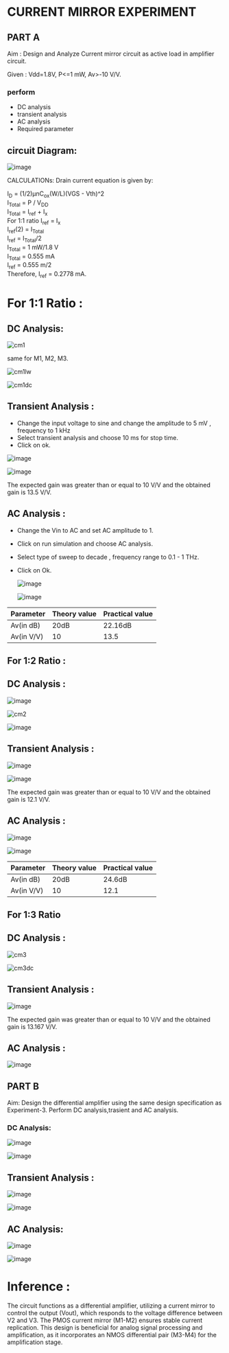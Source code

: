 # **CURRENT MIRROR EXPERIMENT**

## PART A
Aim : Design and Analyze Current mirror circuit as active load in amplifier circuit.

Given :  Vdd=1.8V, P<=1 mW, Av>-10 V/V.

### perform
 - DC analysis 
 - transient analysis
 - AC analysis 
 - Required parameter

## circuit Diagram:

![image](https://github.com/user-attachments/assets/efbf9c25-9402-4c19-b28b-53f7f284ae52)

CALCULATIONs:
Drain current equation is given by:

I<sub>D</sub> = (1/2)μnC<sub>ox</sub>(W/L)(VGS - Vth)^2\
I<sub>Total</sub> = P / V<sub>DD</sub>\
I<sub>Total</sub> = I<sub>ref</sub> + I<sub>x</sub>\
For 1:1 ratio I<sub>ref</sub> = I<sub>x</sub>\
I<sub>ref</sub>(2) = I<sub>Total</sub>\
I<sub>ref</sub> = I<sub>Total</sub>/2\
I<sub>Total</sub> = 1 mW/1.8 V\
I<sub>Total</sub> = 0.555 mA\
I<sub>ref</sub> = 0.555 m/2\
Therefore, I<sub>ref</sub> = 0.2778 mA.

# For 1:1 Ratio :
## DC Analysis:

![cm1](https://github.com/user-attachments/assets/21795a69-cbb8-41b7-ba4a-4f8058ac8931)

same for M1, M2, M3.

![cm1lw](https://github.com/user-attachments/assets/9a1f5414-3757-48da-b3f5-3afbc4f8e7ff)

![cm1dc](https://github.com/user-attachments/assets/99668227-94ab-4cd3-8738-cf082d3a0fbf)

## Transient Analysis :

- Change the input voltage to sine and change the amplitude to 5 mV , frequency to 1 kHz
- Select transient analysis and choose 10 ms for stop time.
- Click on ok.
  
![image](https://github.com/user-attachments/assets/fc1ffcf1-e8e9-44ab-845b-1438e26b4f23)

![image](https://github.com/user-attachments/assets/04c6aa67-3384-458e-9599-65a3038892a1)

The expected gain was greater than or equal to 10 V/V and the obtained gain is 13.5 V/V.

## AC Analysis :

- Change the Vin to AC and set AC amplitude to 1.
- Click on run simulation and choose AC analysis.
- Select type of sweep to decade , frequency range to 0.1 - 1 THz.
- Click on Ok.

  ![image](https://github.com/user-attachments/assets/6fc8a12b-7283-4764-ab6c-aeae89325547)

  ![image](https://github.com/user-attachments/assets/6ebe2fad-ec48-40af-a9a3-639c6eabe391)

|Parameter      |Theory value  | Practical value |
|---------------|--------------|-----------------|
|Av(in dB)      | 20dB         | 22.16dB         |
|Av(in V/V)     | 10           | 13.5            |

## For 1:2 Ratio :

## DC Analysis :

![image](https://github.com/user-attachments/assets/16b08607-482d-4d02-8da4-8ad7f25379e4)

![cm2 ](https://github.com/user-attachments/assets/875f38dd-d733-4ecf-84a9-0394d950b778)

![image](https://github.com/user-attachments/assets/e639b286-84ac-4a95-8bae-665e6c362709)

## Transient Analysis :

![image](https://github.com/user-attachments/assets/109ee783-8643-42ab-ae30-68c27e58717c)


![image](https://github.com/user-attachments/assets/9e1b7022-65ee-48ff-866c-5d214c72d96b)


The expected gain was greater than or equal to 10 V/V and the obtained gain is 12.1 V/V.

## AC Analysis :

![image](https://github.com/user-attachments/assets/dc1ca419-f975-4354-9beb-719d9b64841e)

![image](https://github.com/user-attachments/assets/c3af5d93-fb40-4fd7-9d6f-4dcaace5514b)



|Parameter      |Theory value  | Practical value |
|---------------|--------------|-----------------|
|Av(in dB)      | 20dB         | 24.6dB          |
|Av(in V/V)     | 10           | 12.1         |

##  For 1:3 Ratio

## DC Analysis :

![cm3](https://github.com/user-attachments/assets/3ab0e50e-6f22-48e6-9dbf-ab3b6da0b614)

![cm3dc](https://github.com/user-attachments/assets/57ac7d3f-b80a-493e-8183-45ab45d82733)

## Transient Analysis :


![image](https://github.com/user-attachments/assets/052fb194-9467-4f1c-ae87-50dde51bd1ec)

The expected gain was greater than or equal to 10 V/V and the obtained gain is 13.167 V/V.

## AC Analysis :

![image](https://github.com/user-attachments/assets/7939bf4e-d11b-4964-8f94-75de8edcf727)


## PART B

Aim: Design the differential amplifier using the same design specification as Experiment-3.
Perform DC analysis,trasient and AC analysis.

### DC Analysis:

![image](https://github.com/user-attachments/assets/56c622ed-0860-4a7a-9cb7-f3974e9d1530)

![image](https://github.com/user-attachments/assets/9697229e-1a1a-4a4c-ba2a-5f339fbaccd3)

## Transient Analysis :

![image](https://github.com/user-attachments/assets/310c0e83-2375-4a25-9b68-6b8cdfe01c00)

![image](https://github.com/user-attachments/assets/a60899c2-b97d-4058-8620-ff6ac2ebd926)


## AC Analysis:

![image](https://github.com/user-attachments/assets/5e734117-f0f4-4fcf-a7dd-2ce8648f617f)


![image](https://github.com/user-attachments/assets/abee97fc-e4f6-4bd5-9aaa-7e3a230abf2a)


# Inference :
The circuit functions as a differential amplifier, utilizing a current mirror to control the output (Vout), which responds to the voltage difference between V2 and V3. 
The PMOS current mirror (M1-M2) ensures stable current replication. This design is beneficial for analog signal processing and amplification,
as it incorporates an NMOS differential pair (M3-M4) for the amplification stage.




